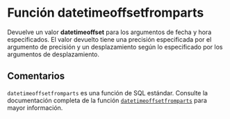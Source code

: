 ﻿---
Autogenerated: true
---

# Función  datetimeoffsetfromparts

Devuelve un valor **datetimeoffset** para los argumentos de fecha y hora especificados. El valor devuelto tiene una precisión especificada por el argumento de precisión y un desplazamiento según lo especificado por los argumentos de desplazamiento.

## Comentarios 

`datetimeoffsetfromparts` es una función de SQL estándar. Consulte la documentación completa de la función [`datetimeoffsetfromparts`](https://learn.microsoft.com/es-es/sql/t-sql/functions/datetimeoffsetfromparts-transact-sql) para mayor información.
